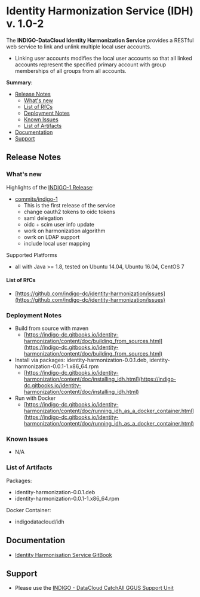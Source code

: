 # Identity Harmonization Service (IDH) v. 1.0-2


The **INDIGO-DataCloud Identity Harmonization Service** provides a RESTful web service to link and unlink multiple local user accounts.
* Linking user accounts modifies the local user accounts so that all linked accounts represent the specified primary account with group memberships of all groups from all accounts.

**Summary**:
* [Release Notes](#id1)
  * [What's new](#id2)
  * [List of RfCs](#id3)
  * [Deployment Notes](#id4)
  * [Known Issues](#id5)
  * [List of Artifacts](#id7)
* [Documentation](#id6)
* [Support](#id8)


<a id="id1"></a>
## Release Notes

<a id="id2"></a>
### What's new
Highlights of the [INDIGO-1 Release](https://github.com/indigo-dc/identity-harmonization/releases/tag/v1.0):
* [commits/indigo-1](https://github.com/indigo-dc/identity-harmonization/commits/v1.0)
  * This is the first release of the service
  * change oauth2 tokens to oidc tokens
  * saml delegation
  * oidc + scim user info update
  * work on harmonization algorithm
  * owrk on LDAP support
  * include local user mapping

Supported Platforms
* all with Java >= 1.8, tested on Ubuntu 14.04, Ubuntu 16.04, CentOS 7

<a id="id3"></a>
#### List of RfCs 

* [https://github.com/indigo-dc/identity-harmonization/issues](https://github.com/indigo-dc/identity-harmonization/issues)

<a id="id4"></a>
### Deployment Notes

* Build from source with maven
  * [https://indigo-dc.gitbooks.io/identity-harmonization/content/doc/building_from_sources.html](https://indigo-dc.gitbooks.io/identity-harmonization/content/doc/building_from_sources.html)
* Install via packages: identity-harmonization-0.0.1.deb, identity-harmonization-0.0.1-1.x86_64.rpm
  * [https://indigo-dc.gitbooks.io/identity-harmonization/content/doc/installing_idh.html](https://indigo-dc.gitbooks.io/identity-harmonization/content/doc/installing_idh.html)
* Run with Docker
  * [https://indigo-dc.gitbooks.io/identity-harmonization/content/doc/running_idh_as_a_docker_container.html](https://indigo-dc.gitbooks.io/identity-harmonization/content/doc/running_idh_as_a_docker_container.html)


<a id="id5"></a>
### Known Issues

* N/A

<a id="id7"></a>
### List of Artifacts
Packages:
* identity-harmonization-0.0.1.deb
* identity-harmonization-0.0.1-1.x86_64.rpm

Docker Container:
* indigodatacloud/idh

<a id="id6"></a>
## Documentation

* [Identity Harmonisation Service GitBook](https://www.gitbook.com/book/indigo-dc/identity-harmonization/details)

<a id="id8"></a>
## Support

* Please use the [INDIGO - DataCloud CatchAll GGUS Support Unit](
https://wiki.egi.eu/wiki/GGUS:INDIGO_DataCloud_Catch-all_FAQ)
